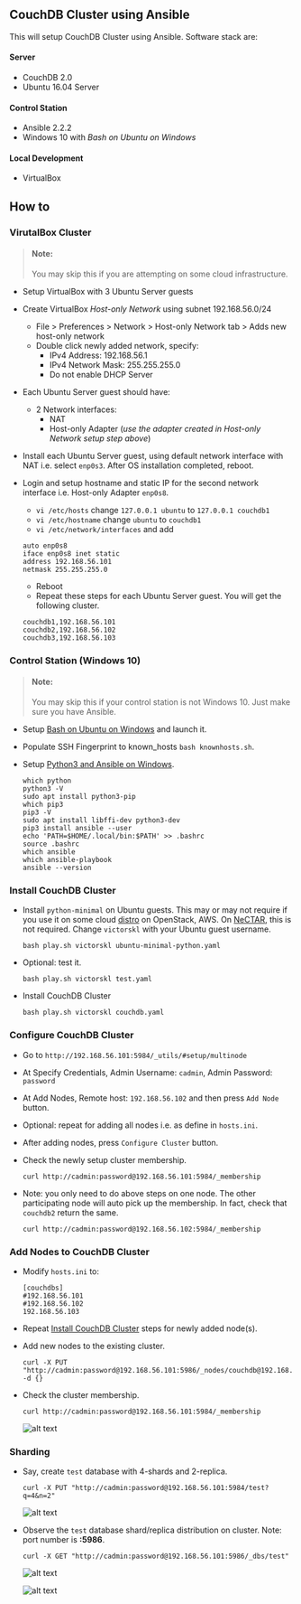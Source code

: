 ## CouchDB Cluster using Ansible
This will setup CouchDB Cluster using Ansible. Software stack are:

#### Server
* CouchDB 2.0
* Ubuntu 16.04 Server

#### Control Station
* Ansible 2.2.2
* Windows 10 with _Bash on Ubuntu on Windows_

#### Local Development
* VirtualBox

## How to

### VirutalBox Cluster

> #### Note: 
> You may skip this if you are attempting on some cloud infrastructure. 

* Setup VirtualBox with 3 Ubuntu Server guests
* Create VirtualBox _Host-only Network_ using subnet 192.168.56.0/24
    * File > Preferences > Network > Host-only Network tab > Adds new host-only network
    * Double click newly added network, specify:
        * IPv4 Address:  192.168.56.1
        * IPv4 Network Mask:  255.255.255.0
        * Do not enable DHCP Server
    
* Each Ubuntu Server guest should have:
    * 2 Network interfaces:
        * NAT
        * Host-only Adapter (_use the adapter created in Host-only Network setup step above_)

* Install each Ubuntu Server guest, using default network interface with NAT i.e. select `enp0s3`. After OS installation completed, reboot.
 
* Login and setup hostname and static IP for the second network interface  i.e. Host-only Adapter `enp0s8`.
    * `vi /etc/hosts` change `127.0.0.1 ubuntu` to `127.0.0.1 couchdb1`
    * `vi /etc/hostname` change `ubuntu` to `couchdb1`
    * `vi /etc/network/interfaces` and add
    ```
    auto enp0s8
    iface enp0s8 inet static
    address 192.168.56.101
    netmask 255.255.255.0
    ```
    * Reboot
    * Repeat these steps for each Ubuntu Server guest. You will get the following cluster.
    ```
    couchdb1,192.168.56.101
    couchdb2,192.168.56.102
    couchdb3,192.168.56.103
    ```
    
### Control Station (Windows 10)

> #### Note: 
> You may skip this if your control station is not Windows 10. Just make sure you have Ansible.

* Setup [Bash on Ubuntu on Windows](https://msdn.microsoft.com/en-us/commandline/wsl/install_guide) and launch it.

* Populate SSH Fingerprint to known_hosts `bash knownhosts.sh`.

* Setup [Python3 and Ansible on Windows](https://github.com/victorskl/nectar-boto-ansible-tute#notes-for-ansible-on-windows).
    ```
    which python
    python3 -V
    sudo apt install python3-pip
    which pip3
    pip3 -V
    sudo apt install libffi-dev python3-dev
    pip3 install ansible --user
    echo 'PATH=$HOME/.local/bin:$PATH' >> .bashrc
    source .bashrc
    which ansible
    which ansible-playbook
    ansible --version
    ```

### Install CouchDB Cluster

* Install `python-minimal` on Ubuntu guests. This may or may not require if you use it on some cloud [distro](https://en.wikipedia.org/wiki/Linux_distribution) on OpenStack, AWS. On [NeCTAR](https://nectar.org.au/research-cloud/), this is not required. Change `victorskl` with your Ubuntu guest username.
    ```
    bash play.sh victorskl ubuntu-minimal-python.yaml
    ```

* Optional: test it.
    ```
    bash play.sh victorskl test.yaml
    ```
    
* Install CouchDB Cluster
    ```
    bash play.sh victorskl couchdb.yaml
    ```

### Configure CouchDB Cluster

* Go to `http://192.168.56.101:5984/_utils/#setup/multinode`

* At Specify Credentials, Admin Username: `cadmin`, Admin Password: `password`

* At Add Nodes, Remote host: `192.168.56.102` and then press `Add Node` button.

* Optional: repeat for adding all nodes i.e. as define in `hosts.ini`.

* After adding nodes, press `Configure Cluster` button.

* Check the newly setup cluster membership.
    ```
    curl http://cadmin:password@192.168.56.101:5984/_membership
    ```

* Note: you only need to do above steps on one node. The other participating node will auto pick up the membership. In fact, check that `couchdb2` return the same.
  ```
  curl http://cadmin:password@192.168.56.102:5984/_membership
  ```

### Add Nodes to CouchDB Cluster

* Modify `hosts.ini` to:
    ```
    [couchdbs]
    #192.168.56.101
    #192.168.56.102
    192.168.56.103
    ```

* Repeat [Install CouchDB Cluster](#install-couchdb-cluster) steps for newly added node(s).

* Add new nodes to the existing cluster.
    ```
    curl -X PUT "http://cadmin:password@192.168.56.101:5986/_nodes/couchdb@192.168.56.103" -d {}
    ```

* Check the cluster membership.
    ```
    curl http://cadmin:password@192.168.56.101:5984/_membership
    ```

    ![alt text](img/couchdb_cluster_membership.png "couchdb_cluster_membership.png")

### Sharding

* Say, create `test` database with 4-shards and 2-replica.
    ```
    curl -X PUT "http://cadmin:password@192.168.56.101:5984/test?q=4&n=2"
    ```

    ![alt text](img/couchdb_sharding_q4_n2.png "couchdb_sharding_q4_n2.png")


* Observe the `test` database shard/replica distribution on cluster. Note: port number is **:5986**.
    ```
    curl -X GET "http://cadmin:password@192.168.56.101:5986/_dbs/test"
    ```

    ![alt text](img/couchdb_cluster_shard_1.png "couchdb_cluster_shard_1.png")

    ![alt text](img/couchdb_cluster_shard_2.png "couchdb_cluster_shard_2.png")
    
